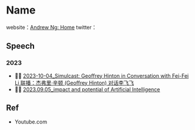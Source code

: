 # Name
website：[Andrew Ng: Home](https://www.andrewng.org/)
twitter：


## Speech

### 2023

- 🎤️🎥 [2023-10-04_Simulcast: Geoffrey Hinton in Conversation with Fei-Fei Li 联播：杰弗里·辛顿 (Geoffrey Hinton) 对话李飞飞](https://hai.stanford.edu/events/simulcast-geoffrey-hinton-conversation-fei-fei-li)
- 🎤️🎥 [2023.09.05_impact and potential of Artificial Intelligence](https://www.youtube.com/watch?v=0aePaGM04xY)


## Ref

- Youtube.com